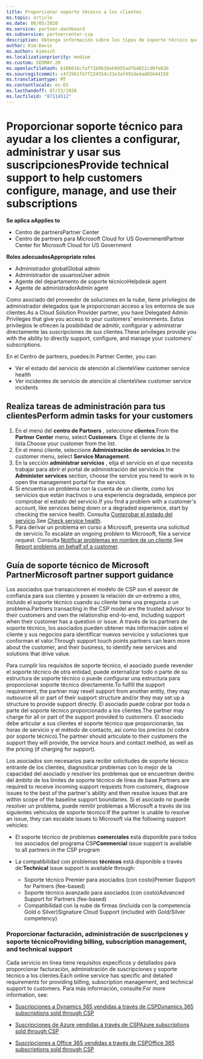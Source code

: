 ```yaml
---
title: Proporcionar soporte técnico a los clientes
ms.topic: article
ms.date: 06/05/2020
ms.service: partner-dashboard
ms.subservice: partnercenter-csp
description: Obtenga información sobre los tipos de soporte técnico que los asociados del programa de proveedores de soluciones en la nube pueden ofrecer sus clientes.
author: Kim-Davis
ms.author: kimnich
ms.localizationpriority: medium
ms.custom: SEOMAY.20
ms.openlocfilehash: b10601bcfaf71b9b36eb9955ad7b4822cd0fe63b
ms.sourcegitcommit: c4f2561fb7f224554c31e3af491de4ad65644158
ms.translationtype: MT
ms.contentlocale: es-ES
ms.lasthandoff: 07/23/2020
ms.locfileid: "87114512"
---
```

# <a name="provide-technical-support-to-help-customers-configure-manage-and-use-their-subscriptions"></a><span data-ttu-id="ecc3e-103">Proporcionar soporte técnico para ayudar a los clientes a configurar, administrar y usar sus suscripciones</span><span class="sxs-lookup"><span data-stu-id="ecc3e-103">Provide technical support to help customers configure, manage, and use their subscriptions</span></span>

<span data-ttu-id="ecc3e-104">**Se aplica a**</span><span class="sxs-lookup"><span data-stu-id="ecc3e-104">**Applies to**</span></span>

- <span data-ttu-id="ecc3e-105">Centro de partners</span><span class="sxs-lookup"><span data-stu-id="ecc3e-105">Partner Center</span></span>
- <span data-ttu-id="ecc3e-106">Centro de partners para Microsoft Cloud for US Government</span><span class="sxs-lookup"><span data-stu-id="ecc3e-106">Partner Center for Microsoft Cloud for US Government</span></span>

<span data-ttu-id="ecc3e-107">**Roles adecuados**</span><span class="sxs-lookup"><span data-stu-id="ecc3e-107">**Appropriate roles**</span></span>
- <span data-ttu-id="ecc3e-108">Administrador global</span><span class="sxs-lookup"><span data-stu-id="ecc3e-108">Global admin</span></span>
- <span data-ttu-id="ecc3e-109">Administrador de usuarios</span><span class="sxs-lookup"><span data-stu-id="ecc3e-109">User admin</span></span>
- <span data-ttu-id="ecc3e-110">Agente del departamento de soporte técnico</span><span class="sxs-lookup"><span data-stu-id="ecc3e-110">Helpdesk agent</span></span>
- <span data-ttu-id="ecc3e-111">Agente de administrador</span><span class="sxs-lookup"><span data-stu-id="ecc3e-111">Admin agent</span></span>

<span data-ttu-id="ecc3e-112">Como asociado del proveedor de soluciones en la nube, tiene privilegios de administrador delegados que le proporcionan acceso a los entornos de sus clientes.</span><span class="sxs-lookup"><span data-stu-id="ecc3e-112">As a Cloud Solution Provider partner, you have Delegated Admin Privileges that give you access to your customers' environments.</span></span> <span data-ttu-id="ecc3e-113">Estos privilegios le ofrecen la posibilidad de admitir, configurar y administrar directamente las suscripciones de sus clientes.</span><span class="sxs-lookup"><span data-stu-id="ecc3e-113">These privileges provide you with the ability to directly support, configure, and manage your customers' subscriptions.</span></span>

<span data-ttu-id="ecc3e-114">En el Centro de partners, puedes:</span><span class="sxs-lookup"><span data-stu-id="ecc3e-114">In Partner Center, you can:</span></span>

- <span data-ttu-id="ecc3e-115">Ver el estado del servicio de atención al cliente</span><span class="sxs-lookup"><span data-stu-id="ecc3e-115">View customer service health</span></span>
- <span data-ttu-id="ecc3e-116">Ver incidentes de servicio de atención al cliente</span><span class="sxs-lookup"><span data-stu-id="ecc3e-116">View customer service incidents</span></span>

## <a name="perform-admin-tasks-for-your-customers"></a><span data-ttu-id="ecc3e-117">Realiza tareas de administración para tus clientes</span><span class="sxs-lookup"><span data-stu-id="ecc3e-117">Perform admin tasks for your customers</span></span>

1. <span data-ttu-id="ecc3e-118">En el menú del **centro de Partners** , seleccione **clientes**.</span><span class="sxs-lookup"><span data-stu-id="ecc3e-118">From the **Partner Center** menu, select **Customers**.</span></span> <span data-ttu-id="ecc3e-119">Elige el cliente de la lista.</span><span class="sxs-lookup"><span data-stu-id="ecc3e-119">Choose your customer from the list.</span></span>
2. <span data-ttu-id="ecc3e-120">En el menú cliente, seleccione **Administración de servicios**.</span><span class="sxs-lookup"><span data-stu-id="ecc3e-120">In the customer menu, select **Service Management**.</span></span>
3. <span data-ttu-id="ecc3e-121">En la sección **administrar servicios** , elija el servicio en el que necesita trabajar para abrir el portal de administración del servicio.</span><span class="sxs-lookup"><span data-stu-id="ecc3e-121">In the **Administer services** section, choose the service you need to work in to open the management portal for the service.</span></span>
4. <span data-ttu-id="ecc3e-122">Si encuentra un problema con la cuenta de un cliente, como los servicios que están inactivos o una experiencia degradada, empiece por comprobar el estado del servicio.</span><span class="sxs-lookup"><span data-stu-id="ecc3e-122">If you find a problem with a customer's account, like services being down or a degraded experience, start by checking the service health.</span></span> <span data-ttu-id="ecc3e-123">Consulta [Comprobar el estado del servicio](check-service-health.md).</span><span class="sxs-lookup"><span data-stu-id="ecc3e-123">See [Check service health](check-service-health.md).</span></span>
5. <span data-ttu-id="ecc3e-124">Para derivar un problema en curso a Microsoft, presenta una solicitud de servicio.</span><span class="sxs-lookup"><span data-stu-id="ecc3e-124">To escalate an ongoing problem to Microsoft, file a service request.</span></span> <span data-ttu-id="ecc3e-125">Consulta [Notificar problemas en nombre de un cliente](report-problems-on-behalf-of-a-customer.md).</span><span class="sxs-lookup"><span data-stu-id="ecc3e-125">See [Report problems on behalf of a customer](report-problems-on-behalf-of-a-customer.md).</span></span>

## <a name="microsoft-partner-support-guidance"></a><span data-ttu-id="ecc3e-126">Guía de soporte técnico de Microsoft Partner</span><span class="sxs-lookup"><span data-stu-id="ecc3e-126">Microsoft partner support guidance</span></span>

<span data-ttu-id="ecc3e-127">Los asociados que transaccionen el modelo de CSP son el asesor de confianza para sus clientes y poseen la relación de un extremo a otro, incluido el soporte técnico cuando su cliente tiene una pregunta o un problema.</span><span class="sxs-lookup"><span data-stu-id="ecc3e-127">Partners transacting in the CSP model are the trusted advisor to their customers and own the relationship end-to-end, including support when their customer has a question or issue.</span></span> <span data-ttu-id="ecc3e-128">A través de los partners de soporte técnico, los asociados pueden obtener más información sobre el cliente y sus negocios para identificar nuevos servicios y soluciones que conforman el valor.</span><span class="sxs-lookup"><span data-stu-id="ecc3e-128">Through support touch points partners can learn more about the customer, and their business, to identify new services and solutions that drive value.</span></span>

<span data-ttu-id="ecc3e-129">Para cumplir los requisitos de soporte técnico, el asociado puede revender el soporte técnico de otra entidad, puede externalizar todo o parte de su estructura de soporte técnico o puede configurar una estructura para proporcionar soporte técnico directamente.</span><span class="sxs-lookup"><span data-stu-id="ecc3e-129">To fulfill the support requirement, the partner may resell support from another entity, they may outsource all or part of their support structure and/or they may set up a structure to provide support directly.</span></span>  <span data-ttu-id="ecc3e-130">El asociado puede cobrar por toda o parte del soporte técnico proporcionado a los clientes.</span><span class="sxs-lookup"><span data-stu-id="ecc3e-130">The partner may charge for all or part of the support provided to customers.</span></span> <span data-ttu-id="ecc3e-131">El asociado debe articular a sus clientes el soporte técnico que proporcionarán, las horas de servicio y el método de contacto, así como los precios (si cobra por soporte técnico).</span><span class="sxs-lookup"><span data-stu-id="ecc3e-131">The partner should articulate to their customers the support they will provide, the service hours and contact method, as well as the pricing (if charging for support).</span></span> 

<span data-ttu-id="ecc3e-132">Los asociados son necesarios para recibir solicitudes de soporte técnico entrante de los clientes, diagnosticar problemas con lo mejor de la capacidad del asociado y resolver los problemas que se encuentran dentro del ámbito de los límites de soporte técnico de línea de base.</span><span class="sxs-lookup"><span data-stu-id="ecc3e-132">Partners are required to receive incoming support requests from customers, diagnose issues to the best of the partner's ability and then resolve issues that are within scope of the baseline support boundaries.</span></span> <span data-ttu-id="ecc3e-133">Si el asociado no puede resolver un problema, puede remitir problemas a Microsoft a través de los siguientes vehículos de soporte técnico:</span><span class="sxs-lookup"><span data-stu-id="ecc3e-133">If the partner is unable to resolve an issue, they can escalate issues to Microsoft via the following support vehicles:</span></span>

- <span data-ttu-id="ecc3e-134">El soporte técnico de problemas **comerciales** está disponible para todos los asociados del programa CSP</span><span class="sxs-lookup"><span data-stu-id="ecc3e-134">**Commercial** issue support is available to all partners in the CSP program</span></span>

- <span data-ttu-id="ecc3e-135">La compatibilidad con problemas **técnicos** está disponible a través de:</span><span class="sxs-lookup"><span data-stu-id="ecc3e-135">**Technical** issue support is available through:</span></span>

  - <span data-ttu-id="ecc3e-136">Soporte técnico Premier para asociados (con costo)</span><span class="sxs-lookup"><span data-stu-id="ecc3e-136">Premier Support for Partners (fee-based)</span></span>
  - <span data-ttu-id="ecc3e-137">Soporte técnico avanzado para asociados (con costo)</span><span class="sxs-lookup"><span data-stu-id="ecc3e-137">Advanced Support for Partners (fee-based)</span></span>
  - <span data-ttu-id="ecc3e-138">Compatibilidad con la nube de firmas (incluida con la competencia Gold o Silver)</span><span class="sxs-lookup"><span data-stu-id="ecc3e-138">Signature Cloud Support (included with Gold/Silver competency)</span></span>

### <a name="providing-billing-subscription-management-and-technical-support"></a><span data-ttu-id="ecc3e-139">Proporcionar facturación, administración de suscripciones y soporte técnico</span><span class="sxs-lookup"><span data-stu-id="ecc3e-139">Providing billing, subscription management, and technical support</span></span> 

<span data-ttu-id="ecc3e-140">Cada servicio en línea tiene requisitos específicos y detallados para proporcionar facturación, administración de suscripciones y soporte técnico a los clientes.</span><span class="sxs-lookup"><span data-stu-id="ecc3e-140">Each online service has specific and detailed requirements for providing billing, subscription management, and technical support to customers.</span></span> <span data-ttu-id="ecc3e-141">Para más información, consulte:</span><span class="sxs-lookup"><span data-stu-id="ecc3e-141">For more information, see:</span></span>

- [<span data-ttu-id="ecc3e-142">Suscripciones a Dynamics 365 vendidas a través de CSP</span><span class="sxs-lookup"><span data-stu-id="ecc3e-142">Dynamics 365 subscriptions sold through CSP</span></span>](https://www.microsoftpartnercommunity.com/t5/CSP/Microsoft-Partner-Support-Guidance/m-p/5262#M30)

- [<span data-ttu-id="ecc3e-143">Suscripciones de Azure vendidas a través de CSP</span><span class="sxs-lookup"><span data-stu-id="ecc3e-143">Azure subscriptions sold through CSP</span></span>](https://www.microsoftpartnercommunity.com/t5/CSP/Microsoft-Partner-Support-Guidance/m-p/5263#M31)

- [<span data-ttu-id="ecc3e-144">Suscripciones a Office 365 vendidas a través de CSP</span><span class="sxs-lookup"><span data-stu-id="ecc3e-144">Office 365 subscriptions sold through CSP</span></span>](https://www.microsoftpartnercommunity.com/t5/CSP/Microsoft-Partner-Support-Guidance/m-p/5264#M32)

